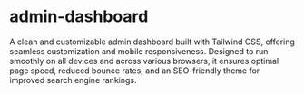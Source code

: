 # admin-dashboard
A clean and customizable admin dashboard built with Tailwind CSS, offering seamless customization and mobile responsiveness. Designed to run smoothly on all devices and across various browsers, it ensures optimal page speed, reduced bounce rates, and an SEO-friendly theme for improved search engine rankings.
